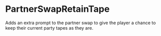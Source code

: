 # PartnerSwapRetainTape
Adds an extra prompt to the partner swap to give the player a chance to keep their current party tapes as they are.
